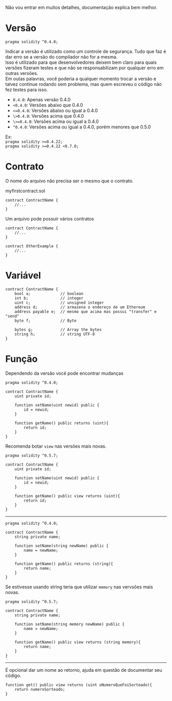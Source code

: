 Não vou entrar em muitos detalhes, documentação explica bem melhor.  

# Versão
`pragma solidity ^0.4.0;`  

Indicar a versão é utilizado como um controle de segurança. Tudo que faz é dar erro se a versão do compilador não for a mesma.  
Isso é utilizado para que desenvolvedores deixem bem claro para quais versões fizeram testes e que não se responsabilizam por qualquer erro em outras versões.  
Em outas palavras, você poderia a qualquer momento trocar a versão e talvez continue rodando sem problema, mas quem escreveu o código não fez testes para isso.  

* `0.4.0`: Apenas versão 0.4.0
* `<0.4.0`: Versões abaixo que 0.4.0
* `<=0.4.0`: Versões abaixo ou igual a 0.4.0
* `\>0.4.0`: Versões acima que 0.4.0
* `\>=0.4.0`: Versões acima ou igual a 0.4.0
* `^0.4.0`: Versões acima ou igual a 0.4.0, porém menores que 0.5.0

Ex:  
`pragma solidity >=0.4.22;`  
`pragma solidity >=0.4.22 <0.7.0;`  

# Contrato
O nome do arquivo não precisa ser o mesmo que o contrato.  

myfirstcontract.sol  

```Solidity
contract ContractName {
    //...
}
```

Um arquivo pode possuir vários contratos  

```Solidity
contract ContractName {
    //...
}

contract OtherExample {
    //...
}
```

# Variável

```Solidity
contract ContractName {
    bool a;             // boolean
    int b;              // integer
    uint c;             // unsigned integer
    address d;          // armazena o endereço de um Ethereum
    address payable e;  // mesmo que acima mas possui "transfer" e "send"
    byte f;             // Byte
    
    bytes g;            // Array the bytes
    string h;           // string UTF-8
}
```

# Função
Dependendo da versão você pode encontrar mudanças  

```Solidity
pragma solidity ^0.4.0;

contract ContractName {
    uint private id;
    
    function setName(uint newid) public {
        id = newid;
    }
    
    function getName() public returns (uint){
        return id;
    }
}
```

Recomenda botar `view` nas versões mais novas.  

```Solidity
pragma solidity ^0.5.7;

contract ContractName {
    uint private id;
    
    function setName(uint newid) public {
        id = newid;
    }
    
    function getName() public view returns (uint){
        return id;
    }
}
```

---

```Solidity
pragma solidity ^0.4.0;

contract ContractName {
    string private name;
    
    function setName(string newName) public {
        name = newName;
    }
    
    function getName() public returns (string){
        return name;
    }
}
```

Se estivesse usando string teria que utilizar `memory` nas vervsões mais novas.  

```Solidity
pragma solidity ^0.5.7;

contract ContractName {
    string private name;
    
    function setName(string memory newName) public {
        name = newName;
    }
    
    function getName() public view returns (string memory){
        return name;
    }
}
```

---

É opcional dar um nome ao retorno, ajuda em questão de documentar seu código.  

```Solidity
function get() public view returns (uint oNumeroQueFoiSorteado){
    return numeroSorteado;
}
```